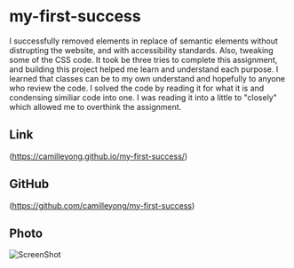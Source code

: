 # my-first-success

I successfully removed elements in replace of semantic elements without distrupting the website, and with accessibility standards. Also, tweaking some of the CSS code. It took be three tries to complete this assignment, and building this project helped me learn and understand each purpose. I learned that classes can be to my own understand and hopefully to anyone who review the code. I solved the code by reading it for what it is and condensing similiar code into one. I was reading it into a little to "closely" which allowed me to overthink the assignment. 

## Link

(https://camilleyong.github.io/my-first-success/)

## GitHub

(https://github.com/camilleyong/my-first-success)

## Photo
![ScreenShot](./assets/images/final-product.png)